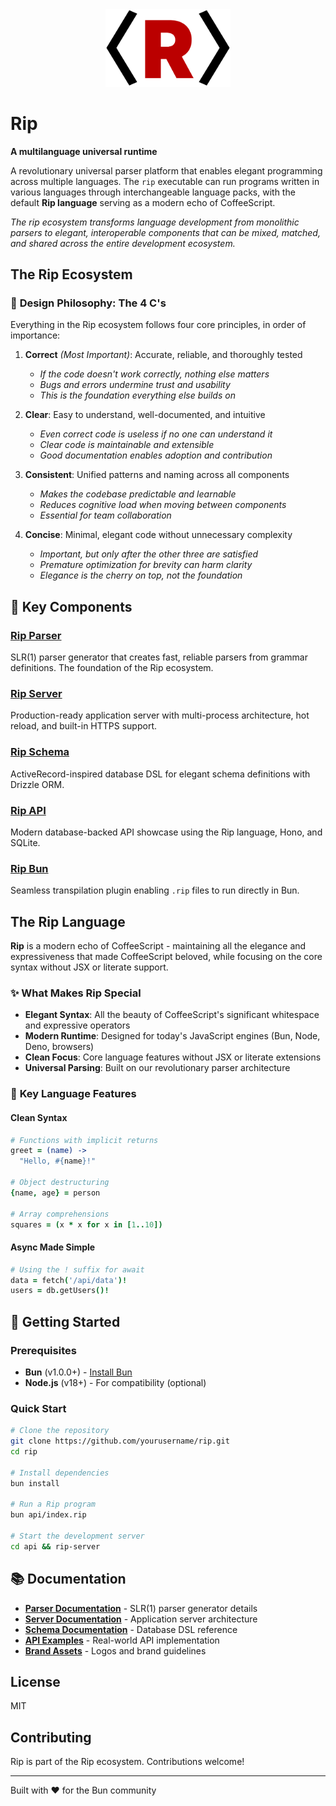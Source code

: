 <div align="center"><img src="/assets/rip-icon-512wa.png" style="width:200px" alt="Rip Logo" /><br></div>

# Rip

**A multilanguage universal runtime**

A revolutionary universal parser platform that enables elegant programming across multiple languages. The `rip` executable can run programs written in various languages through interchangeable language packs, with the default **Rip language** serving as a modern echo of CoffeeScript.

*The rip ecosystem transforms language development from monolithic parsers to elegant, interoperable components that can be mixed, matched, and shared across the entire development ecosystem.*

## The Rip Ecosystem

### 🎯 **Design Philosophy: The 4 C's**
Everything in the Rip ecosystem follows four core principles, in order of importance:

1. **Correct** *(Most Important)*: Accurate, reliable, and thoroughly tested
   - *If the code doesn't work correctly, nothing else matters*
   - *Bugs and errors undermine trust and usability*
   - *This is the foundation everything else builds on*

2. **Clear**: Easy to understand, well-documented, and intuitive
   - *Even correct code is useless if no one can understand it*
   - *Clear code is maintainable and extensible*
   - *Good documentation enables adoption and contribution*

3. **Consistent**: Unified patterns and naming across all components
   - *Makes the codebase predictable and learnable*
   - *Reduces cognitive load when moving between components*
   - *Essential for team collaboration*

4. **Concise**: Minimal, elegant code without unnecessary complexity
   - *Important, but only after the other three are satisfied*
   - *Premature optimization for brevity can harm clarity*
   - *Elegance is the cherry on top, not the foundation*

## 🚀 Key Components

### **[Rip Parser](parser/)**
SLR(1) parser generator that creates fast, reliable parsers from grammar definitions. The foundation of the Rip ecosystem.

### **[Rip Server](server/)**
Production-ready application server with multi-process architecture, hot reload, and built-in HTTPS support.

### **[Rip Schema](schema/)**
ActiveRecord-inspired database DSL for elegant schema definitions with Drizzle ORM.

### **[Rip API](api/)**
Modern database-backed API showcase using the Rip language, Hono, and SQLite.

### **[Rip Bun](bun/)**
Seamless transpilation plugin enabling `.rip` files to run directly in Bun.

## The Rip Language

**Rip** is a modern echo of CoffeeScript - maintaining all the elegance and expressiveness that made CoffeeScript beloved, while focusing on the core syntax without JSX or literate support.

### ✨ **What Makes Rip Special**
- **Elegant Syntax**: All the beauty of CoffeeScript's significant whitespace and expressive operators
- **Modern Runtime**: Designed for today's JavaScript engines (Bun, Node, Deno, browsers)
- **Clean Focus**: Core language features without JSX or literate extensions
- **Universal Parsing**: Built on our revolutionary parser architecture

### 🎯 **Key Language Features**

#### Clean Syntax
```coffee
# Functions with implicit returns
greet = (name) ->
  "Hello, #{name}!"

# Object destructuring
{name, age} = person

# Array comprehensions
squares = (x * x for x in [1..10])
```

#### Async Made Simple
```coffee
# Using the ! suffix for await
data = fetch('/api/data')!
users = db.getUsers()!
```

## 🚀 Getting Started

### Prerequisites
- **Bun** (v1.0.0+) - [Install Bun](https://bun.sh)
- **Node.js** (v18+) - For compatibility (optional)

### Quick Start
```bash
# Clone the repository
git clone https://github.com/yourusername/rip.git
cd rip

# Install dependencies
bun install

# Run a Rip program
bun api/index.rip

# Start the development server
cd api && rip-server
```

## 📚 Documentation

- **[Parser Documentation](parser/)** - SLR(1) parser generator details
- **[Server Documentation](server/)** - Application server architecture
- **[Schema Documentation](schema/)** - Database DSL reference
- **[API Examples](api/)** - Real-world API implementation
- **[Brand Assets](BRANDING.md)** - Logos and brand guidelines

## License

MIT

## Contributing

Rip is part of the Rip ecosystem. Contributions welcome!

---

Built with ❤️ for the Bun community